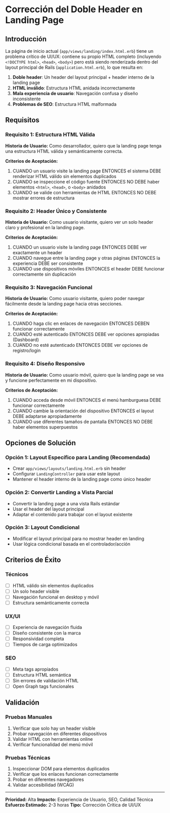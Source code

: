 # Corrección del Doble Header en Landing Page

## Introducción

La página de inicio actual (`app/views/landing/index.html.erb`) tiene un problema crítico de UI/UX: contiene su propio HTML completo (incluyendo `<!DOCTYPE html>`, `<head>`, `<body>`) pero está siendo renderizada dentro del layout principal de Rails (`application.html.erb`), lo que resulta en:

1. **Doble header**: Un header del layout principal + header interno de la landing page
2. **HTML inválido**: Estructura HTML anidada incorrectamente
3. **Mala experiencia de usuario**: Navegación confusa y diseño inconsistente
4. **Problemas de SEO**: Estructura HTML malformada

## Requisitos

### Requisito 1: Estructura HTML Válida

**Historia de Usuario:** Como desarrollador, quiero que la landing page tenga una estructura HTML válida y semánticamente correcta.

**Criterios de Aceptación:**
1. CUANDO un usuario visite la landing page ENTONCES el sistema DEBE renderizar HTML válido sin elementos duplicados
2. CUANDO se inspeccione el código fuente ENTONCES NO DEBE haber elementos `<html>`, `<head>`, o `<body>` anidados
3. CUANDO se valide con herramientas de HTML ENTONCES NO DEBE mostrar errores de estructura

### Requisito 2: Header Único y Consistente

**Historia de Usuario:** Como usuario visitante, quiero ver un solo header claro y profesional en la landing page.

**Criterios de Aceptación:**
1. CUANDO un usuario visite la landing page ENTONCES DEBE ver exactamente un header
2. CUANDO navegue entre la landing page y otras páginas ENTONCES la experiencia DEBE ser consistente
3. CUANDO use dispositivos móviles ENTONCES el header DEBE funcionar correctamente sin duplicación

### Requisito 3: Navegación Funcional

**Historia de Usuario:** Como usuario visitante, quiero poder navegar fácilmente desde la landing page hacia otras secciones.

**Criterios de Aceptación:**
1. CUANDO haga clic en enlaces de navegación ENTONCES DEBEN funcionar correctamente
2. CUANDO esté autenticado ENTONCES DEBE ver opciones apropiadas (Dashboard)
3. CUANDO no esté autenticado ENTONCES DEBE ver opciones de registro/login

### Requisito 4: Diseño Responsivo

**Historia de Usuario:** Como usuario móvil, quiero que la landing page se vea y funcione perfectamente en mi dispositivo.

**Criterios de Aceptación:**
1. CUANDO acceda desde móvil ENTONCES el menú hamburguesa DEBE funcionar correctamente
2. CUANDO cambie la orientación del dispositivo ENTONCES el layout DEBE adaptarse apropiadamente
3. CUANDO use diferentes tamaños de pantalla ENTONCES NO DEBE haber elementos superpuestos

## Opciones de Solución

### Opción 1: Layout Específico para Landing (Recomendada)
- Crear `app/views/layouts/landing.html.erb` sin header
- Configurar `LandingController` para usar este layout
- Mantener el header interno de la landing page como único header

### Opción 2: Convertir Landing a Vista Parcial
- Convertir la landing page a una vista Rails estándar
- Usar el header del layout principal
- Adaptar el contenido para trabajar con el layout existente

### Opción 3: Layout Condicional
- Modificar el layout principal para no mostrar header en landing
- Usar lógica condicional basada en el controlador/acción

## Criterios de Éxito

### Técnicos
- [ ] HTML válido sin elementos duplicados
- [ ] Un solo header visible
- [ ] Navegación funcional en desktop y móvil
- [ ] Estructura semánticamente correcta

### UX/UI
- [ ] Experiencia de navegación fluida
- [ ] Diseño consistente con la marca
- [ ] Responsividad completa
- [ ] Tiempos de carga optimizados

### SEO
- [ ] Meta tags apropiados
- [ ] Estructura HTML semántica
- [ ] Sin errores de validación HTML
- [ ] Open Graph tags funcionales

## Validación

### Pruebas Manuales
1. Verificar que solo hay un header visible
2. Probar navegación en diferentes dispositivos
3. Validar HTML con herramientas online
4. Verificar funcionalidad del menú móvil

### Pruebas Técnicas
1. Inspeccionar DOM para elementos duplicados
2. Verificar que los enlaces funcionan correctamente
3. Probar en diferentes navegadores
4. Validar accesibilidad (WCAG)

---

**Prioridad:** Alta
**Impacto:** Experiencia de Usuario, SEO, Calidad Técnica
**Esfuerzo Estimado:** 2-3 horas
**Tipo:** Corrección Crítica de UI/UX